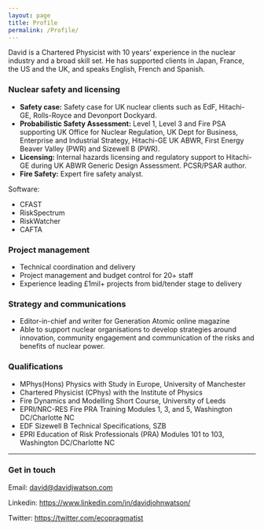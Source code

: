 ```yaml
---
layout: page
title: Profile
permalink: /Profile/
---
```


David is a Chartered Physicist with 10 years’ experience in the nuclear industry and a broad skill set. He has supported clients in Japan, France, the US and the UK, and speaks English, French and Spanish.

### Nuclear safety and licensing

* **Safety case:** Safety case for UK nuclear clients such as EdF, Hitachi-GE, Rolls-Royce and Devonport Dockyard.
* **Probabilistic Safety Assessment:** Level 1, Level 3 and Fire PSA supporting UK Office for Nuclear Regulation, UK Dept for Business, Enterprise and Industrial Strategy, Hitachi-GE UK ABWR, First Energy Beaver Valley (PWR) and Sizewell B (PWR). 
* **Licensing:** Internal hazards licensing and regulatory support to Hitachi-GE during UK ABWR Generic Design Assessment. PCSR/PSAR author. 
* **Fire Safety:** Expert fire safety analyst.

Software:
* CFAST
* RiskSpectrum
* RiskWatcher
* CAFTA

### Project management

* Technical coordination and delivery
* Project management and budget control for 20+ staff 
* Experience leading £1mil+ projects from bid/tender stage to delivery

### Strategy and communications

* Editor-in-chief and writer for Generation Atomic online magazine
* Able to support nuclear organisations to develop strategies around innovation, community engagement and communication of the risks and benefits of nuclear power.

### Qualifications

* MPhys(Hons) Physics with Study in Europe, University of Manchester
* Chartered Physicist (CPhys) with the Institute of Physics
* Fire Dynamics and Modelling Short Course, University of Leeds
* EPRI/NRC-RES Fire PRA Training Modules 1, 3, and 5, Washington DC/Charlotte NC
* EDF Sizewell B Technical Specifications, SZB
* EPRI Education of Risk Professionals (PRA) Modules 101 to 103, Washington DC/Charlotte NC

----

### Get in touch

Email: [david@davidjwatson.com](mailto:david@davidjwatson.com)

Linkedin: <https://www.linkedin.com/in/davidjohnwatson/>

Twitter: <https://twitter.com/ecopragmatist>
